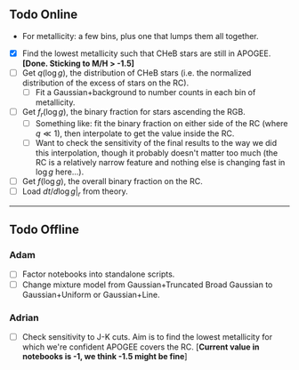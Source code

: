 ## Todo Online

- For metallicity: a few bins, plus one that lumps them all together.

- [x] Find the lowest metallicity such that CHeB stars are still in APOGEE. **[Done. Sticking to M/H > -1.5]**
- [ ] Get $q(\log g)$, the distribution of CHeB stars (i.e. the normalized distribution of the excess of stars on the RC).
  - [ ] Fit a Gaussian+background to number counts in each bin of metallicity.
- [ ] Get $f_r(\log g)$, the binary fraction for stars ascending the RGB.
  - [ ] Something like: fit the binary fraction on either side of the RC (where $q \ll 1$), then interpolate to get the value inside the RC.
  - [ ] Want to check the sensitivity of the final results to the way we did this interpolation, though it probably doesn't matter too much (the RC is a relatively narrow feature and nothing else is changing fast in $\log g$ here...).
- [ ] Get $f(\log g)$, the overall binary fraction on the RC.
- [ ] Load $dt/d\log g|_r$ from theory.

---

## Todo Offline

### Adam

- [ ] Factor notebooks into standalone scripts.
- [ ] Change mixture model from Gaussian+Truncated Broad Gaussian to Gaussian+Uniform or Gaussian+Line. 

### Adrian

- [ ] Check sensitivity to J-K cuts. Aim is to find the lowest metallicity for which we're confident APOGEE covers the RC. [**Current value in notebooks is -1, we think -1.5 might be fine**]